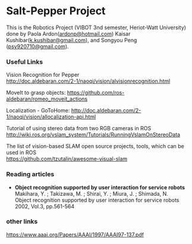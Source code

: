 # Salt-Pepper Project 
This is the Robotics Project (VIBOT 3nd semester, Heriot-Watt University) done by Paola Ardon(ardonp@hotmail.com) Kaisar Kushibar(k.kushibar@gmail.com), and Songyou Peng (psy920710@gmail.com). 

### Useful Links
Vision Recognition for Pepper <br />
http://doc.aldebaran.com/2-1/naoqi/vision/alvisionrecognition.html

MoveIt to grasp objects:
https://github.com/ros-aldebaran/romeo_moveit_actions

Localization - GoToHome:
http://doc.aldebaran.com/2-1/naoqi/vision/allocalization-api.html

Tutorial of using stereo data from two RGB cameras in ROS <br />
http://wiki.ros.org/vslam_system/Tutorials/RunningVslamOnStereoData

The list of vision-based SLAM open source projects, tools, which can be used in ROS <br />
https://github.com/tzutalin/awesome-visual-slam


### Reading articles
* **Object recognition supported by user interaction for service robots** <br /> Makihara, Y. ; Takizawa, M. ; Shirai, Y. ; Miura, J. ; Shimada, N. <br /> Object recognition supported by user interaction for service robots 2002, Vol.3, pp.561-564

### other links
https://www.aaai.org/Papers/AAAI/1997/AAAI97-137.pdf

